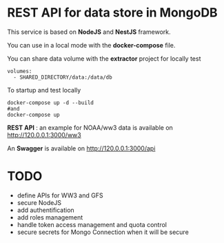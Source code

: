 # REST API for data store in MongoDB

This service is based on **NodeJS** and **NestJS** framework.

You can use in a local mode with the **docker-compose** file.

You can share data volume with the **extractor** project for locally test

    volumes:
      - SHARED_DIRECTORY/data:/data/db

To startup and test locally

    docker-compose up -d --build
    #and
    docker-compose up

**REST API** : an example for NOAA/ww3 data is available on http://120.0.0.1:3000/ww3

An **Swagger** is available on http://120.0.0.1:3000/api

# TODO

- define APIs for WW3 and GFS
- secure NodeJS
- add authentification
- add roles management
- handle token access management and quota control
- secure secrets for Mongo Connection when it will be secure
